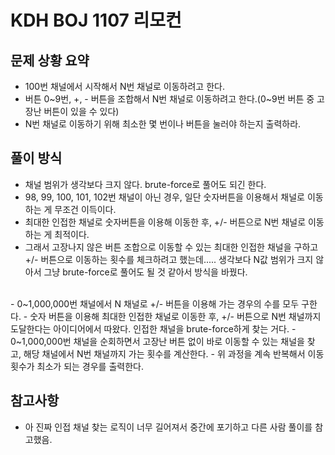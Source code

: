 # KDH BOJ 1107 리모컨

## 문제 상황 요약
- 100번 채널에서 시작해서 N번 채널로 이동하려고 한다.
- 버튼 0~9번, +, - 버튼을 조합해서 N번 채널로 이동하려고 한다.(0~9번 버튼 중 고장난 버튼이 있을 수 있다)
- N번 채널로 이동하기 위해 최소한 몇 번이나 버튼을 눌러야 하는지 출력하라.

## 풀이 방식
- 채널 범위가 생각보다 크지 않다. brute-force로 풀어도 되긴 한다.
- 98, 99, 100, 101, 102번 채널이 아닌 경우, 일단 숫자버튼을 이용해서 채널로 이동하는 게 무조건 이득이다.
- 최대한 인접한 채널로 숫자버튼을 이용해 이동한 후, +/- 버튼으로 N번 채널로 이동하는 게 최적이다.
- 그래서 고장나지 않은 버튼 조합으로 이동할 수 있는 최대한 인접한 채널을 구하고 +/- 버튼으로 이동하는 횟수를 체크하려고 했는데..... 생각보다 N값 범위가 크지 않아서 그냥 brute-force로 풀어도 될 것 같아서 방식을 바꿨다.
<br>
- 0~1,000,000번 채널에서 N 채널로 +/- 버튼을 이용해 가는 경우의 수를 모두 구한다.
- 숫자 버튼을 이용해 최대한 인접한 채널로 이동한 후, +/- 버튼으로 N번 채널까지 도달한다는 아이디어에서 따왔다. 인접한 채널을 brute-force하게 찾는 거다.
- 0~1,000,000번 채널을 순회하면서 고장난 버튼 없이 바로 이동할 수 있는 채널을 찾고, 해당 채널에서 N번 채널까지 가는 횟수를 계산한다.
- 위 과정을 계속 반복해서 이동횟수가 최소가 되는 경우를 출력한다.

## 참고사항
- 아 진짜 인접 채널 찾는 로직이 너무 길어져서 중간에 포기하고 다른 사람 풀이를 참고했음.